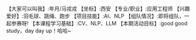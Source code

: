 【大家可以叫我】:年月/马戎戎
【坐标】:西安
【专业/职业】:应用工程师
【兴趣爱好】:羽毛球、跳绳、跑步
【项目技能】:AI、NLP
【组队情况】:即将组队，一起参赛呀!
【本课程学习基础】:CV、NLP、LLM
【本期活动目标】:good good study，day day up！哈哈~